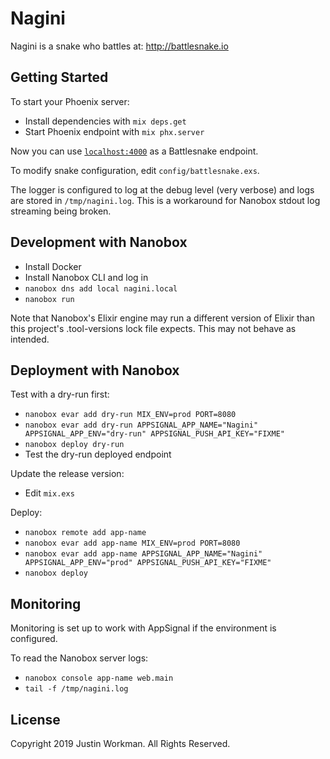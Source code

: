 # Nagini

Nagini is a snake who battles at: http://battlesnake.io

## Getting Started

To start your Phoenix server:

  * Install dependencies with `mix deps.get`
  * Start Phoenix endpoint with `mix phx.server`

Now you can use [`localhost:4000`](http://localhost:4000) as a Battlesnake
endpoint.

To modify snake configuration, edit `config/battlesnake.exs`.

The logger is configured to log at the debug level (very verbose) and logs are
stored in `/tmp/nagini.log`. This is a workaround for Nanobox stdout log
streaming being broken.

## Development with Nanobox

  * Install Docker
  * Install Nanobox CLI and log in
  * `nanobox dns add local nagini.local`
  * `nanobox run`

Note that Nanobox's Elixir engine may run a different version of Elixir than
this project's .tool-versions lock file expects. This may not behave as
intended.

## Deployment with Nanobox

Test with a dry-run first:

  * `nanobox evar add dry-run MIX_ENV=prod PORT=8080`
  * `nanobox evar add dry-run APPSIGNAL_APP_NAME="Nagini" APPSIGNAL_APP_ENV="dry-run" APPSIGNAL_PUSH_API_KEY="FIXME"`
  * `nanobox deploy dry-run`
  * Test the dry-run deployed endpoint

Update the release version:

  * Edit `mix.exs`

Deploy:

  * `nanobox remote add app-name`
  * `nanobox evar add app-name MIX_ENV=prod PORT=8080`
  * `nanobox evar add app-name APPSIGNAL_APP_NAME="Nagini" APPSIGNAL_APP_ENV="prod" APPSIGNAL_PUSH_API_KEY="FIXME"`
  * `nanobox deploy`

## Monitoring

Monitoring is set up to work with AppSignal if the environment is configured.

To read the Nanobox server logs:

  * `nanobox console app-name web.main`
  * `tail -f /tmp/nagini.log`

## License

Copyright 2019 Justin Workman. All Rights Reserved.
